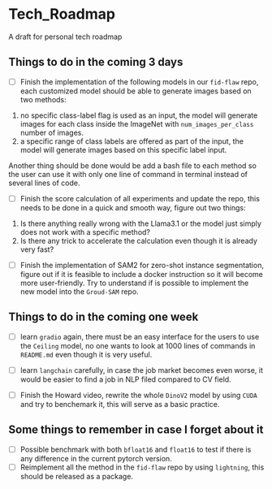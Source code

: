# Tech_Roadmap
A draft for personal tech roadmap


## Things to do in the coming 3 days
- [ ] Finish the implementation of the following models in our `fid-flaw` repo,  each customized model should be able to generate images based on two methods:   
1. no specific class-label flag is used as an input, the model will generate images for each class inside the ImageNet with `num_images_per_class` number of images.
2. a specific range of class labels are offered as part of the input, the model will generate images based on this specific label input.

Another thing should be done would be add a bash file to each method so the user can use it with only one line of command in terminal instead of several lines of code.

- [ ] Finish the score calculation of all experiments and update the repo, this needs to be done in a quick and smooth way, figure out two things:   
1. Is there anything really wrong with the Llama3.1 or the model just simply does not work with a specific method?
2. Is there any trick to accelerate the calculation even though it is already very fast?

- [ ] Finish the implementation of SAM2 for zero-shot instance segmentation, figure out if it is feasible to include a docker instruction so it will become more user-friendly. Try to understand if is possible to implement the new model into the `Groud-SAM` repo.

## Things to do in the coming one week
- [ ] learn `gradio` again, there must be an easy interface for the users to use the `Ceiling` model, no one wants to look at 1000 lines of commands in `README.md` even though it is very useful.
- [ ] learn `langchain` carefully, in case the job market becomes even worse, it would be easier to find a job in NLP filed compared to CV field.
- [ ] Finish the Howard video, rewrite the whole `DinoV2` model by using `CUDA` and try to benchemark it, this will serve as a basic practice.


## Some things to remember in case I forget about it
- [ ] Possible benchmark with both `bfloat16` and `float16` to test if there is any difference in the current pytorch version.
- [ ] Reimplement all the method in the `fid-flaw` repo by using `lightning`, this should be released as a package.
